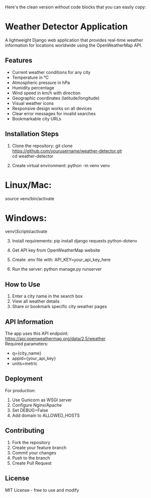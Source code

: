 Here's the clean version without code blocks that you can easily copy:

# Weather Detector Application

A lightweight Django web application that provides real-time weather information for locations worldwide using the OpenWeatherMap API.

## Features
- Current weather conditions for any city  
- Temperature in °C  
- Atmospheric pressure in hPa  
- Humidity percentage  
- Wind speed in km/h with direction  
- Geographic coordinates (latitude/longitude)  
- Visual weather icons  
- Responsive design works on all devices  
- Clear error messages for invalid searches  
- Bookmarkable city URLs  

## Installation Steps

1. Clone the repository:
git clone https://github.com/yourusername/weather-detector.git  
cd weather-detector  

2. Create virtual environment:
python -m venv venv  
# Linux/Mac:  
source venv/bin/activate  
# Windows:  
venv\Scripts\activate  

3. Install requirements:
pip install django requests python-dotenv  

4. Get API key from OpenWeatherMap website  

5. Create .env file with:
API_KEY=your_api_key_here  

6. Run the server:
python manage.py runserver  

## How to Use

1. Enter a city name in the search box  
2. View all weather details  
3. Share or bookmark specific city weather pages  

## API Information

The app uses this API endpoint:
https://api.openweathermap.org/data/2.5/weather  
Required parameters:  
- q={city_name}  
- appid={your_api_key}  
- units=metric  

## Deployment

For production:  
1. Use Gunicorn as WSGI server  
2. Configure Nginx/Apache  
3. Set DEBUG=False  
4. Add domain to ALLOWED_HOSTS  

## Contributing

1. Fork the repository  
2. Create your feature branch  
3. Commit your changes  
4. Push to the branch  
5. Create Pull Request  

## License
MIT License - free to use and modify  
